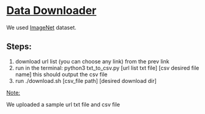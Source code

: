 <h1><strong><span style="text-decoration: underline;">Data Downloader</span></strong></h1>
<p>We used&nbsp;<a href="http://image-net.org/download-imageurls">ImageNet</a>&nbsp;dataset.</p>
<h2>Steps:</h2>
<ol>
<li>download url list (you can choose any link) from the prev link</li>
<li>run in the terminal: python3 txt_to_csv.py [url list txt file] [csv desired file name] this should output the csv file</li>
<li>run ./download.sh [csv_file path] [desired download dir]</li>
</ol>
<p><span style="text-decoration: underline;">Note:</span></p>
<p>We uploaded a sample url txt file and csv file&nbsp;</p>
